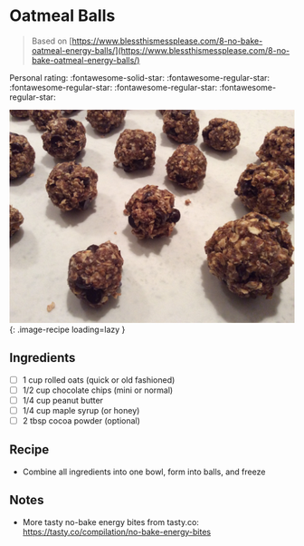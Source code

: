 <!-- Do not modify sections with "AUTO-*". They are updated by make.py -->

# Oatmeal Balls

> Based on [https://www.blessthismessplease.com/8-no-bake-oatmeal-energy-balls/](https://www.blessthismessplease.com/8-no-bake-oatmeal-energy-balls/)

<!-- rating=1; (User can specify rating on scale of 1-5) -->
<!-- AUTO-UserRating -->
Personal rating: :fontawesome-solid-star: :fontawesome-regular-star: :fontawesome-regular-star: :fontawesome-regular-star: :fontawesome-regular-star:
<!-- /AUTO-UserRating -->

<!-- name_image=oatmeal_balls.jpg; (User can specify image name if multiple exist) -->
<!-- AUTO-Image -->
![oatmeal_balls.jpg](./oatmeal_balls.jpg){: .image-recipe loading=lazy }
<!-- /AUTO-Image -->

## Ingredients

* [ ] 1 cup rolled oats (quick or old fashioned)
* [ ] 1/2 cup chocolate chips (mini or normal)
* [ ] 1/4 cup peanut butter
* [ ] 1/4 cup maple syrup (or honey)
* [ ] 2 tbsp cocoa powder (optional)

## Recipe

* Combine all ingredients into one bowl, form into balls, and freeze

## Notes

* More tasty no-bake energy bites from tasty.co: https://tasty.co/compilation/no-bake-energy-bites
